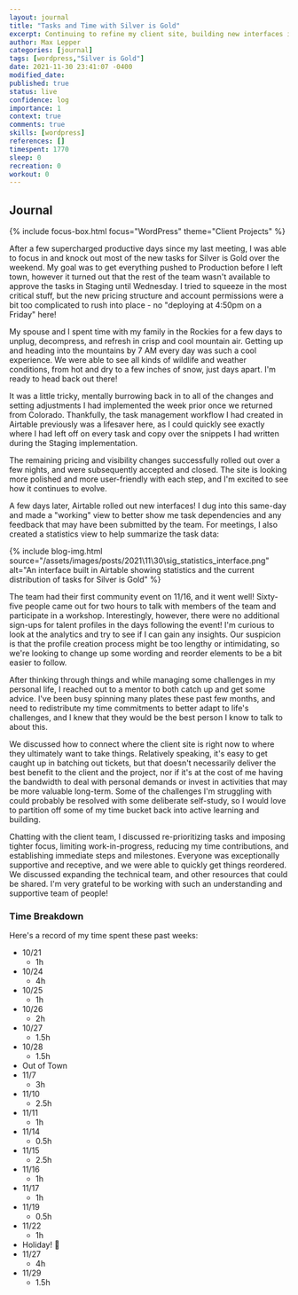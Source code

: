 ```yaml
---
layout: journal
title: "Tasks and Time with Silver is Gold"
excerpt: Continuing to refine my client site, building new interfaces in Airtable, and improving balance.
author: Max Lepper
categories: [journal]
tags: [wordpress,"Silver is Gold"]
date: 2021-11-30 23:41:07 -0400
modified_date:
published: true
status: live
confidence: log
importance: 1
context: true
comments: true
skills: [wordpress]
references: []
timespent: 1770
sleep: 0
recreation: 0
workout: 0
---
```


## Journal

{% include focus-box.html focus="WordPress" theme="Client Projects" %}

After a few supercharged productive days since my last meeting, I was able to focus in and knock out most of the new tasks for Silver is Gold over the weekend. My goal was to get everything pushed to Production before I left town, however it turned out that the rest of the team wasn't available to approve the tasks in Staging until Wednesday. I tried to squeeze in the most critical stuff, but the new pricing structure and account permissions were a bit too complicated to rush into place - no "deploying at 4:50pm on a Friday" here!

My spouse and I spent time with my family in the Rockies for a few days to unplug, decompress, and refresh in crisp and cool mountain air. Getting up and heading into the mountains by 7 AM every day was such a cool experience. We were able to see all kinds of wildlife and weather conditions, from hot and dry to a few inches of snow, just days apart. I'm ready to head back out there!

It was a little tricky, mentally burrowing back in to all of the changes and setting adjustments I had implemented the week prior once we returned from Colorado. Thankfully, the task management workflow I had created in Airtable previously was a lifesaver here, as I could quickly see exactly where I had left off on every task and copy over the snippets I had written during the Staging implementation.

The remaining pricing and visibility changes successfully rolled out over a few nights, and were subsequently accepted and closed. The site is looking more polished and more user-friendly with each step, and I'm excited to see how it continues to evolve.

A few days later, Airtable rolled out new interfaces! I dug into this same-day and made a "working" view to better show me task dependencies and any feedback that may have been submitted by the team. For meetings, I also created a statistics view to help summarize the task data:

{% include blog-img.html source="/assets/images/posts/2021\11\30\sig_statistics_interface.png" alt="An interface built in Airtable showing statistics and the current distribution of tasks for Silver is Gold" %}

The team had their first community event on 11/16, and it went well! Sixty-five people came out for two hours to talk with members of the team and participate in a workshop. Interestingly, however, there were no additional sign-ups for talent profiles in the days following the event! I'm curious to look at the analytics and try to see if I can gain any insights. Our suspicion is that the profile creation process might be too lengthy or intimidating, so we're looking to change up some wording and reorder elements to be a bit easier to follow.

After thinking through things and while managing some challenges in my personal life, I reached out to a mentor to both catch up and get some advice. I've been busy spinning many plates these past few months, and need to redistribute my time commitments to better adapt to life's challenges, and I knew that they would be the best person I know to talk to about this.

We discussed how to connect where the client site is right now to where they ultimately want to take things. Relatively speaking, it's easy to get caught up in batching out tickets, but that doesn't necessarily deliver the best benefit to the client and the project, nor if it's at the cost of me having the bandwidth to deal with personal demands or invest in activities that may be more valuable long-term. Some of the challenges I'm struggling with could probably be resolved with some deliberate self-study, so I would love to partition off some of my time bucket back into active learning and building.

Chatting with the client team, I discussed re-prioritizing tasks and imposing tighter focus, limiting work-in-progress, reducing my time contributions, and establishing immediate steps and milestones. Everyone was exceptionally supportive and receptive, and we were able to quickly get things reordered. We discussed expanding the technical team, and other resources that could be shared. I'm very grateful to be working with such an understanding and supportive team of people!

### Time Breakdown

Here's a record of my time spent these past weeks:

- 10/21
  - 1h
- 10/24
  - 4h
- 10/25
  - 1h
- 10/26
  - 2h
- 10/27
  - 1.5h
- 10/28
  - 1.5h
- Out of Town
- 11/7
  - 3h
- 11/10
  - 2.5h
- 11/11
  - 1h
- 11/14
  - 0.5h
- 11/15
  - 2.5h
- 11/16
  - 1h
- 11/17
  - 1h
- 11/19
  - 0.5h
- 11/22
  - 1h
- Holiday! 🦃
- 11/27
  - 4h
- 11/29
  - 1.5h